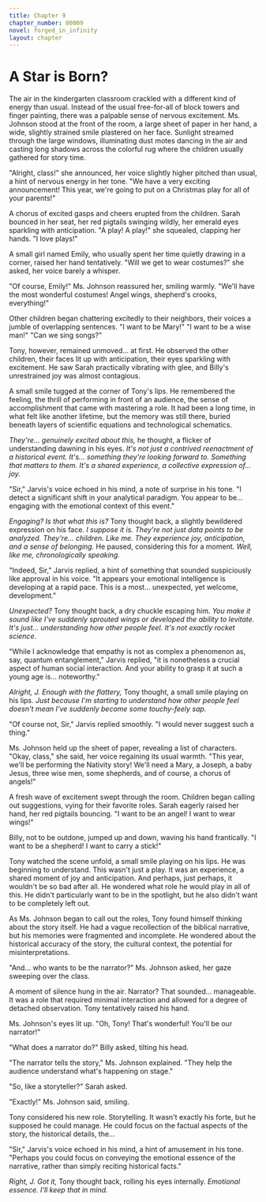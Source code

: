 ```yaml
---
title: Chapter 9
chapter_number: 00009
novel: forged_in_infinity
layout: chapter
---
```


# **A Star is Born?**

The air in the kindergarten classroom crackled with a different kind of
energy than usual. Instead of the usual free-for-all of block towers and
finger painting, there was a palpable sense of nervous excitement. Ms.
Johnson stood at the front of the room, a large sheet of paper in her
hand, a wide, slightly strained smile plastered on her face. Sunlight
streamed through the large windows, illuminating dust motes dancing in
the air and casting long shadows across the colorful rug where the
children usually gathered for story time.

"Alright, class!" she announced, her voice slightly higher pitched than
usual, a hint of nervous energy in her tone. "We have a very exciting
announcement! This year, we're going to put on a Christmas play for all
of your parents!"

A chorus of excited gasps and cheers erupted from the children. Sarah
bounced in her seat, her red pigtails swinging wildly, her emerald eyes
sparkling with anticipation. "A play! A play!" she squealed, clapping
her hands. "I love plays!"

A small girl named Emily, who usually spent her time quietly drawing in
a corner, raised her hand tentatively. "Will we get to wear costumes?"
she asked, her voice barely a whisper.

"Of course, Emily!" Ms. Johnson reassured her, smiling warmly. "We'll
have the most wonderful costumes! Angel wings, shepherd's crooks,
everything!"

Other children began chattering excitedly to their neighbors, their
voices a jumble of overlapping sentences. "I want to be Mary!" "I want
to be a wise man!" "Can we sing songs?"

Tony, however, remained unmoved... at first. He observed the other
children, their faces lit up with anticipation, their eyes sparkling
with excitement. He saw Sarah practically vibrating with glee, and
Billy's unrestrained joy was almost contagious.

A small smile tugged at the corner of Tony's lips. He remembered the
feeling, the thrill of performing in front of an audience, the sense of
accomplishment that came with mastering a role. It had been a long time,
in what felt like another lifetime, but the memory was still there,
buried beneath layers of scientific equations and technological
schematics.

*They're... genuinely excited about this,* he thought, a flicker of
understanding dawning in his eyes. *It's not just a contrived
reenactment of a historical event. It's... something they're looking
forward to. Something that matters to them. It's a shared experience, a
collective expression of... joy.*

"Sir," Jarvis's voice echoed in his mind, a note of surprise in his
tone. "I detect a significant shift in your analytical paradigm. You
appear to be... engaging with the emotional context of this event."

*Engaging? Is that what this is?* Tony thought back, a slightly
bewildered expression on his face. *I suppose it is. They're not just
data points to be analyzed. They're... children. Like me. They
experience joy, anticipation, and a sense of belonging.* He paused,
considering this for a moment. *Well, like me, chronologically
speaking.*

"Indeed, Sir," Jarvis replied, a hint of something that sounded
suspiciously like approval in his voice. "It appears your emotional
intelligence is developing at a rapid pace. This is a most...
unexpected, yet welcome, development."

*Unexpected?* Tony thought back, a dry chuckle escaping him. *You make
it sound like I've suddenly sprouted wings or developed the ability to
levitate. It's just... understanding how other people feel. It's not
exactly rocket science.*

"While I acknowledge that empathy is not as complex a phenomenon as,
say, quantum entanglement," Jarvis replied, "it is nonetheless a crucial
aspect of human social interaction. And your ability to grasp it at such
a young age is... noteworthy."

*Alright, J. Enough with the flattery,* Tony thought, a small smile
playing on his lips. *Just because I'm starting to understand how other
people feel doesn't mean I've suddenly become some touchy-feely sap.*

"Of course not, Sir," Jarvis replied smoothly. "I would never suggest
such a thing."

Ms. Johnson held up the sheet of paper, revealing a list of characters.
"Okay, class," she said, her voice regaining its usual warmth. "This
year, we'll be performing the Nativity story! We'll need a Mary, a
Joseph, a baby Jesus, three wise men, some shepherds, and of course, a
chorus of angels!"

A fresh wave of excitement swept through the room. Children began
calling out suggestions, vying for their favorite roles. Sarah eagerly
raised her hand, her red pigtails bouncing. "I want to be an angel! I
want to wear wings!"

Billy, not to be outdone, jumped up and down, waving his hand
frantically. "I want to be a shepherd! I want to carry a stick!"

Tony watched the scene unfold, a small smile playing on his lips. He was
beginning to understand. This wasn\'t just a play. It was an experience,
a shared moment of joy and anticipation. And perhaps, just perhaps, it
wouldn\'t be so bad after all. He wondered what role he would play in
all of this. He didn't particularly want to be in the spotlight, but he
also didn't want to be completely left out.

As Ms. Johnson began to call out the roles, Tony found himself thinking
about the story itself. He had a vague recollection of the biblical
narrative, but his memories were fragmented and incomplete. He wondered
about the historical accuracy of the story, the cultural context, the
potential for misinterpretations.

"And... who wants to be the narrator?" Ms. Johnson asked, her gaze
sweeping over the class.

A moment of silence hung in the air. Narrator? That sounded...
manageable. It was a role that required minimal interaction and allowed
for a degree of detached observation. Tony tentatively raised his hand.

Ms. Johnson's eyes lit up. "Oh, Tony! That's wonderful! You'll be our
narrator!"

"What does a narrator do?" Billy asked, tilting his head.

"The narrator tells the story," Ms. Johnson explained. "They help the
audience understand what's happening on stage."

"So, like a storyteller?" Sarah asked.

"Exactly!" Ms. Johnson said, smiling.

Tony considered his new role. Storytelling. It wasn't exactly his forte,
but he supposed he could manage. He could focus on the factual aspects
of the story, the historical details, the...

"Sir," Jarvis's voice echoed in his mind, a hint of amusement in his
tone. "Perhaps you could focus on conveying the emotional essence of the
narrative, rather than simply reciting historical facts."

*Right, J. Got it,* Tony thought back, rolling his eyes internally.
*Emotional essence. I'll keep that in mind.*
